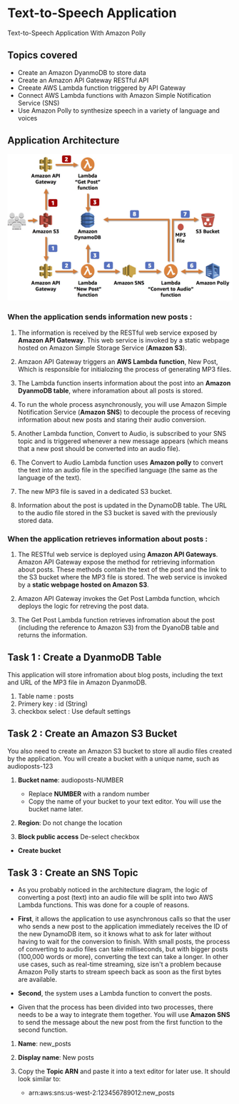 # Text-to-Speech Application
 Text-to-Speech Application With Amazon Polly
## Topics covered
* Create an Amazon DyanmoDB to store data
* Create an Amazon API Gateway RESTful API
* Creeate AWS Lambda function triggered by API Gateway
* Connect AWS Lambda functions with Amazon Simple Notification Service (SNS)
* Use Amazon Polly to synthesize speech in a variety of language and voices

## Application Architecture

![Application Architecture](Images/architecture.jpg)

### When the application sends information new posts :
1. The information is received by the RESTful web service exposed by **Amazon API Gateway**. This web service is invoked by a static webpage hosted on Amazon Simple Storage Service (**Amazon S3**).

2. Amzaon API Gateway triggers an **AWS Lambda function**, New Post, Which is responsible for initialozing the process of generating MP3 files.

3. The Lambda function inserts information about the post into an **Amazon DyanmoDB table**, where inforamation about all posts is stored.

4. To run the whole process asynchronously, you will use Amazon Simple Notification Service (**Amazon SNS**) to decouple the process of receving information about new posts and staring their audio conversion.

5. Another Lambda function, Convert to Audio, is subscribed to your SNS topic and is triggered whenever a new message appears (which means that a new post should be converted into an audio file).

6. The Convert to Audio Lambda function uses **Amazon polly** to convert the text into an audio file in the specified language (the same as the language of the text).

7. The new MP3 file is saved in a dedicated S3 bucket.

8. Information about the post is updated in the DynamoDB table. The URL to the audio file stored in the S3 bucket is saved with the previously stored data.  

### When the application retrieves information about posts :
1. The RESTful web service is deployed using **Amazon API Gateways**. Amazon API Gateway expose the method for retrieving information about posts. These methods contain the text of the post and the link to the S3 bucket where the MP3 file is stored. The web service is invoked by a **static webpage hosted on Amazon S3**.

2. Amazon API Gateway invokes the Get Post Lambda function, whcich deploys the logic for retreving the post data.

3. The Get Post Lambda function retrieves infromation about the post (including the reference to Amazon S3) from the DyanoDB table and returns the information. 

## Task 1 : Create a DyanmoDB Table
This application will store infromation about blog posts, including the text and URL of the MP3 file in Amazon DyanmoDB.
1. Table name : posts
2. Primery key : id (String)
3. checkbox select : Use default settings

## Task 2 : Create an Amazon S3 Bucket
You also need to create an Amazon S3 bucket to store all audio files created by the application. You will create a bucket with a unique name, such as audioposts-123
1. **Bucket name**: audioposts-NUMBER

   - Replace **NUMBER** with a random number
   - Copy the name of your bucket to your text editor. You will use the bucket name later.

2. **Region**: Do not change the location

3. **Block public access** De-select checkbox

- **Create bucket**

## Task 3 : Create an SNS Topic

- As you probably noticed in the architecture diagram, the logic of converting a post (text) into an audio file will be split into two AWS Lambda functions. This was done for a couple of reasons.

- **First**, it allows the application to use asynchronous calls so that the user who sends a new post to the application immediately receives the ID of the new DynamoDB item, so it knows what to ask for later without having to wait for the conversion to finish. With small posts, the process of converting to audio files can take milliseconds, but with bigger posts (100,000 words or more), converting the text can take a longer. In other use cases, such as real-time streaming, size isn't a problem because Amazon Polly starts to stream speech back as soon as the first bytes are available.

- **Second**, the system uses a Lambda function to convert the posts.

- Given that the process has been divided into two processes, there needs to be a way to integrate them together. You will use **Amazon SNS** to send the message about the new post from the first function to the second function.

1. **Name**: new_posts

2. **Display name**: New posts

3. Copy the **Topic ARN** and paste it into a text editor for later use. It should look similar to:
   - arn:aws:sns:us-west-2:123456789012:new_posts